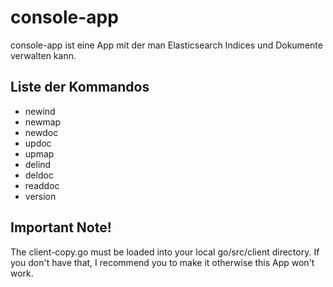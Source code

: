 # console-app
console-app ist eine App mit der man Elasticsearch Indices und Dokumente verwalten kann.

## Liste der Kommandos
- newind
- newmap
- newdoc
- updoc
- upmap
- delind
- deldoc
- readdoc
- version

## Important Note! 
The client-copy.go must be loaded into your local go/src/client directory. If you don't have that, I recommend you to make it otherwise this App won't work. 